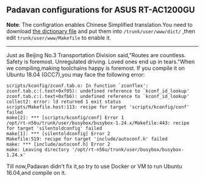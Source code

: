 ## Padavan configurations for ASUS RT-AC1200GU

**Note**: The configration enables Chinese Simplified translation.You need to download [the dictionary file](https://github.com/gorden5566/padavan/raw/master/trunk/user/www/dict/CN.dict) and put them into ``/trunk/user/www/dict/`` ,then edit ``trunk/user/www/Makefile`` to enable it.  

***  
Just as Beijing No.3 Transportation Division said,"Routes are countless. Safety is foremost. Unregulated driving. Loved ones end up in tears."When we compiling,making toolchains happy is foremost. If you compile it on Ubuntu 18.04 (GCC7),you may face the following error:  
````
scripts/kconfig/zconf.tab.o: In function `zconflex':
zconf.tab.c:(.text+0xf05): undefined reference to `kconf_id_lookup'
zconf.tab.c:(.text+0xfb6): undefined reference to `kconf_id_lookup'
collect2: error: ld returned 1 exit status
scripts/Makefile.host:113: recipe for target 'scripts/kconfig/conf' failed
make[2]: *** [scripts/kconfig/conf] Error 1
/opt/rt-n56u/trunk/user/busybox/busybox-1.24.x/Makefile:443: recipe for target 'silentoldconfig' failed
make[1]: *** [silentoldconfig] Error 2
Makefile:519: recipe for target 'include/autoconf.h' failed
make: *** [include/autoconf.h] Error 2
make: Leaving directory '/opt/rt-n56u/trunk/user/busybox/busybox-1.24.x'
````  
Till now,Padavan didn't fix it,so try to use Docker or VM to run Ubuntu 16.04,and compile on it.

